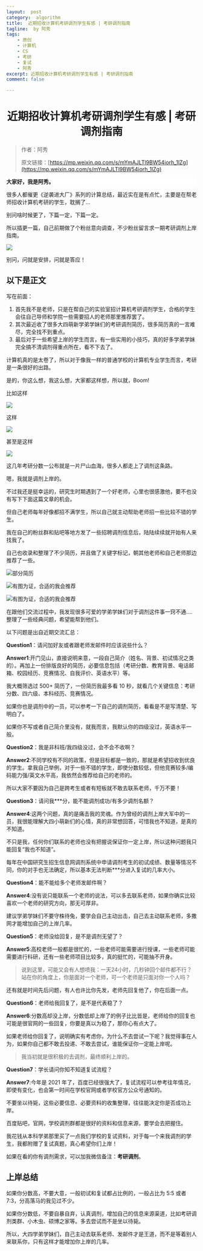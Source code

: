```yaml
---
layout:  post
category:  algorithm
title:  近期招收计算机考研调剂学生有感 | 考研调剂指南
tagline:  by 阿秀
tags:
    - 原创
    - 计算机
    - CS
    - 考研
    - 复试
    - 阿秀
excerpt: 近期招收计算机考研调剂学生有感 | 考研调剂指南
comment: false

---
```



<h1 align="center">近期招收计算机考研调剂学生有感 | 考研调剂指南</h1>

>作者：阿秀
>
>原文链接：[https://mp.weixin.qq.com/s/mYmAJLTl9BW54iorh_1lZg](https://mp.weixin.qq.com/s/mYmAJLTl9BW54iorh_1lZg)

<div>
    <p style="background-color: #FFFFFF;font-weight: bold;"  >大家好，我是阿秀。</p>
</div>

很多人都催更《逆袭进大厂》系列的计算总结，最近实在是有点忙，主要是在帮老师招收计算机考研的学生，耽搁了...

别问啥时候更了，下篇一定，下篇一定。

所以插更一篇，自己前期做了个粉丝意向调查，不少粉丝留言求一期考研调剂上岸指南。

![](https://axiu-image-bed.oss-cn-shanghai.aliyuncs.com/img/202205121413903.png)

别问，问就是安排，问就是答应！

## 以下是正文

写在前面：

1. 首先我不是老师，只是在帮自己的实验室招计算机考研调剂学生，合格的学生会往自己导师和学院一些需要招人的老师那里推荐罢了。
2. 其次最近收了很多大四萌新学弟学妹们的考研调剂简历，很多简历真的一言难尽，完全找不到重点。
3. 最后对于一些希望上岸的学生而言，有一些实用的小技巧，真的好多学弟学妹完全搞不清调剂得重点所在，看不下去了。

计算机真的是太卷了，所以对于像我一样的普通学校的计算机专业学生而言，考研是一条很好的出路。

是的，你这么想，我这么想，大家都这样想，所以就，Boom!

比如这样

![](https://axiu-image-bed.oss-cn-shanghai.aliyuncs.com/img/202205121413952.png)

这样

![](https://axiu-image-bed.oss-cn-shanghai.aliyuncs.com/img/202205121413432.png)

甚至是这样

![](https://axiu-image-bed.oss-cn-shanghai.aliyuncs.com/img/202205121413126.png)

这几年考研分数一公布就是一片尸山血海，很多人都走上了调剂这条路。

嗯，我就是调剂上岸的。

不过我还是挺幸运的，研究生时期遇到了一个好老师，心里也很感激他，要不也没有写下下面这篇文章的机会。



但自己老师每年好像都招不满学生，所以自己就主动帮助老师招一些比较不错的学生。

我在自己的粉丝群和贴吧等地方发了一些招聘调剂信息后，陆陆续续就开始有人来找我了。



自己也收录和整理了不少简历，并且做了关键字标记，朝其他老师和自己老师那边推荐了一些。

![部分简历](https://axiu-image-bed.oss-cn-shanghai.aliyuncs.com/img/202205121413010.png)

![有图为证，合适的我会推荐](https://axiu-image-bed.oss-cn-shanghai.aliyuncs.com/img/202205121414010.png)

![有图为证，合适的我会推荐](https://axiu-image-bed.oss-cn-shanghai.aliyuncs.com/img/202205121414172.png)

在跟他们交流过程中，我发现很多可爱的学弟学妹们对于调剂这件事一窍不通....整理了一些经典问题，希望能帮到他们。

以下问题是出自近期交流汇总：

**Question1**：请问加好友或者跟老师发邮件时应该说些什么？

**Answer1**:开门见山，直接说明来意，一段自己简介（姓名、背景、初试情况之类的）。再加上一份排版良好的简历，必要信息包括（考研分数、教育背景、电话邮箱、校园经历、竞赛情况、自我评价、英语水平）等。

我大概筛选过 500+ 简历了，一份简历我最多看 10 秒，就看几个关键信息：考研分数、四六级、本科经历、竞赛情况。

如果你也是调剂中的一员，可以参考一下自己的调剂简历，看看是不是写清楚、写明白了。

如果你不写或者自己简介里没有，就我而言，我默认你的四级没过，英语水平一般。



**Question2**：我是非科班/我四级没过，会不会不收啊？

**Answer2**:不同学校有不同的政策，但是目标都是一致的，那就是希望招收到优良的学生。拿我自己举例，对于一些不错的学生，即使分数较低，但他竞赛较多/编码能力强/英文水平高，我依然会推荐给自己的老师的。

所以大家不要因为自己是跨考生或者有短板就不敢去联系老师，千万不要！



**Question3**：请问我***分，能不能调剂成功/有多少调剂名额？

**Answer4**:这两个问题，真的是痛击我的灵魂。作为曾经的调剂上岸大军中的一员，我很能理解大四小萌新们的心情，真的非常想回答，可惜我也不知道，是真的不知道。

不只是我，任何你们联系的老师也没有把握说保证你一定上岸，所以这种问题我只能回复“我也不知道”。

每年在中国研究生招生信息网调剂系统中申请调剂考生的初试成绩、数量等情况不同，你的对手也无法确定，所以基本无法判断***分进入复试的几率大小。



**Question4**：能不能给多个老师发邮件啊？

**Answer4**:没有说只能联系一个老师的说法，可以多去联系老师，如果你确实比较喜欢一个老师的研究方向，那无可厚非。

建议学弟学妹们不要守株待兔，要学会自己主动出击，自己去主动联系老师，多撒网才能增加自己的上岸几率。



**Question5**：老师没给回复，是不是调剂无望了？

**Answer5**:高校老师一般都是很忙的，一些老师可能需要进行授课，一些老师可能需要进行科研，还有一些老师项目比较多，真的挺忙的，可能抽不开身。

>说到这里，可能又会有人想喷我：一天24小时，几秒钟回个邮件都不行？站在你的角度上，你是面对一个老师，可一个老师是只面对你一个人吗？

还有就是时间先后问题，有人也许比你先发，老师先回复他了，你在后面一点。



**Question6**：老师给我回复了，是不是代表稳了？

**Answer6**:分数高却没上岸，分数低却上岸了的例子比比皆是，老师给你的回复也可能是很官网的一些回复，你要是真以为稳了，那你心有点大了。

如果老师给你回复了，说明确实有考虑你，为什么不去尝试一下呢？我觉得事在人为，如果你自己都不敢去投递、不敢去尝试，谁能保证你一定能上岸呢。

> 我当初就是很积极的去调剂，最终顺利上岸的。

**Question7**：学长请问你知不知道复试流程？

**Answer7**:今年是 2021 年了，百度已经很强大了，复试流程可以参考往年情况，即使有变化，也会第一时间在学校官网或者学校官方公众号通知的。

不要坐以待毙，这些必要信息、必要资料的收集整理，往往能决定你是否成功上岸。

百度贴吧，官网，学校调剂群都是很好的资料和信息来源，要学会去把握住。

我花钱从本科学弟那里买了一点我们学校的复试资料，对于每一个来我调剂的学生，我都附赠了复试真题，真心希望你们上岸！

如果在看的你有调剂需求，可以加我微信备注：**考研调剂**。

## 上岸总结

如果你分数高，不要大意，一般初试和复试都占比例的，一般占比为 5:5 或者 7:3，分高落马的我见过不少。

如果你分数低，不要自暴自弃，认真调剂，增加自己的信息来源渠道，比如考研调剂类群、小木虫、硕博之家等。多去尝试而不是坐以待毙。

所以，大四学弟学妹们，自己主动去联系老师、发邮件才是王道，而不是等着别人来联系你，只有这样才能增加你上岸的几率。



